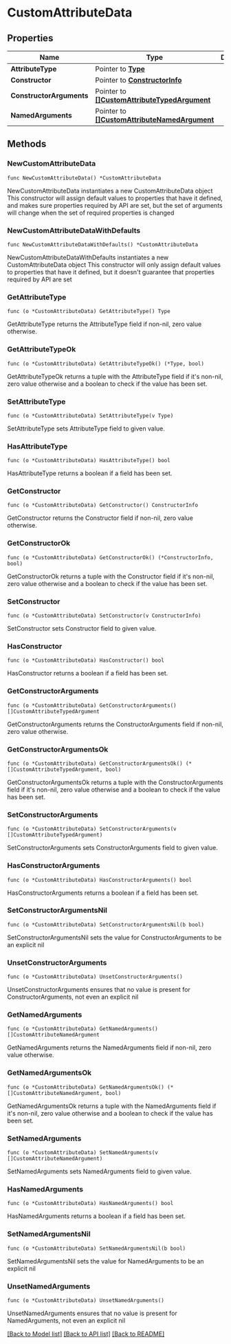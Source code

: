 # CustomAttributeData

## Properties

Name | Type | Description | Notes
------------ | ------------- | ------------- | -------------
**AttributeType** | Pointer to [**Type**](Type.md) |  | [optional] 
**Constructor** | Pointer to [**ConstructorInfo**](ConstructorInfo.md) |  | [optional] 
**ConstructorArguments** | Pointer to [**[]CustomAttributeTypedArgument**](CustomAttributeTypedArgument.md) |  | [optional] [readonly] 
**NamedArguments** | Pointer to [**[]CustomAttributeNamedArgument**](CustomAttributeNamedArgument.md) |  | [optional] [readonly] 

## Methods

### NewCustomAttributeData

`func NewCustomAttributeData() *CustomAttributeData`

NewCustomAttributeData instantiates a new CustomAttributeData object
This constructor will assign default values to properties that have it defined,
and makes sure properties required by API are set, but the set of arguments
will change when the set of required properties is changed

### NewCustomAttributeDataWithDefaults

`func NewCustomAttributeDataWithDefaults() *CustomAttributeData`

NewCustomAttributeDataWithDefaults instantiates a new CustomAttributeData object
This constructor will only assign default values to properties that have it defined,
but it doesn't guarantee that properties required by API are set

### GetAttributeType

`func (o *CustomAttributeData) GetAttributeType() Type`

GetAttributeType returns the AttributeType field if non-nil, zero value otherwise.

### GetAttributeTypeOk

`func (o *CustomAttributeData) GetAttributeTypeOk() (*Type, bool)`

GetAttributeTypeOk returns a tuple with the AttributeType field if it's non-nil, zero value otherwise
and a boolean to check if the value has been set.

### SetAttributeType

`func (o *CustomAttributeData) SetAttributeType(v Type)`

SetAttributeType sets AttributeType field to given value.

### HasAttributeType

`func (o *CustomAttributeData) HasAttributeType() bool`

HasAttributeType returns a boolean if a field has been set.

### GetConstructor

`func (o *CustomAttributeData) GetConstructor() ConstructorInfo`

GetConstructor returns the Constructor field if non-nil, zero value otherwise.

### GetConstructorOk

`func (o *CustomAttributeData) GetConstructorOk() (*ConstructorInfo, bool)`

GetConstructorOk returns a tuple with the Constructor field if it's non-nil, zero value otherwise
and a boolean to check if the value has been set.

### SetConstructor

`func (o *CustomAttributeData) SetConstructor(v ConstructorInfo)`

SetConstructor sets Constructor field to given value.

### HasConstructor

`func (o *CustomAttributeData) HasConstructor() bool`

HasConstructor returns a boolean if a field has been set.

### GetConstructorArguments

`func (o *CustomAttributeData) GetConstructorArguments() []CustomAttributeTypedArgument`

GetConstructorArguments returns the ConstructorArguments field if non-nil, zero value otherwise.

### GetConstructorArgumentsOk

`func (o *CustomAttributeData) GetConstructorArgumentsOk() (*[]CustomAttributeTypedArgument, bool)`

GetConstructorArgumentsOk returns a tuple with the ConstructorArguments field if it's non-nil, zero value otherwise
and a boolean to check if the value has been set.

### SetConstructorArguments

`func (o *CustomAttributeData) SetConstructorArguments(v []CustomAttributeTypedArgument)`

SetConstructorArguments sets ConstructorArguments field to given value.

### HasConstructorArguments

`func (o *CustomAttributeData) HasConstructorArguments() bool`

HasConstructorArguments returns a boolean if a field has been set.

### SetConstructorArgumentsNil

`func (o *CustomAttributeData) SetConstructorArgumentsNil(b bool)`

 SetConstructorArgumentsNil sets the value for ConstructorArguments to be an explicit nil

### UnsetConstructorArguments
`func (o *CustomAttributeData) UnsetConstructorArguments()`

UnsetConstructorArguments ensures that no value is present for ConstructorArguments, not even an explicit nil
### GetNamedArguments

`func (o *CustomAttributeData) GetNamedArguments() []CustomAttributeNamedArgument`

GetNamedArguments returns the NamedArguments field if non-nil, zero value otherwise.

### GetNamedArgumentsOk

`func (o *CustomAttributeData) GetNamedArgumentsOk() (*[]CustomAttributeNamedArgument, bool)`

GetNamedArgumentsOk returns a tuple with the NamedArguments field if it's non-nil, zero value otherwise
and a boolean to check if the value has been set.

### SetNamedArguments

`func (o *CustomAttributeData) SetNamedArguments(v []CustomAttributeNamedArgument)`

SetNamedArguments sets NamedArguments field to given value.

### HasNamedArguments

`func (o *CustomAttributeData) HasNamedArguments() bool`

HasNamedArguments returns a boolean if a field has been set.

### SetNamedArgumentsNil

`func (o *CustomAttributeData) SetNamedArgumentsNil(b bool)`

 SetNamedArgumentsNil sets the value for NamedArguments to be an explicit nil

### UnsetNamedArguments
`func (o *CustomAttributeData) UnsetNamedArguments()`

UnsetNamedArguments ensures that no value is present for NamedArguments, not even an explicit nil

[[Back to Model list]](../README.md#documentation-for-models) [[Back to API list]](../README.md#documentation-for-api-endpoints) [[Back to README]](../README.md)


